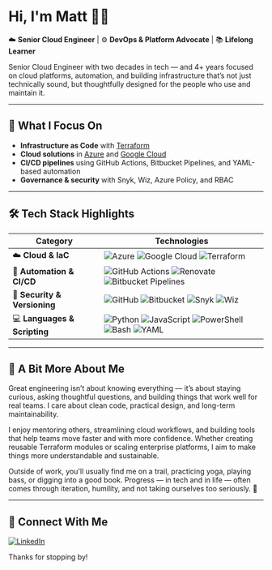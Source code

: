 # Hi, I'm Matt 👋🏼  
☁️ **Senior Cloud Engineer** | ⚙️ **DevOps & Platform Advocate** | 📚 **Lifelong Learner**

Senior Cloud Engineer with two decades in tech — and 4+ years focused on cloud platforms, automation, and building infrastructure that’s not just technically sound, but thoughtfully designed for the people who use and maintain it.

---

## 🔧 What I Focus On

- **Infrastructure as Code** with [Terraform](https://www.terraform.io/)
- **Cloud solutions** in [Azure](https://azure.microsoft.com/) and [Google Cloud](https://cloud.google.com/)
- **CI/CD pipelines** using GitHub Actions, Bitbucket Pipelines, and YAML-based automation
- **Governance & security** with Snyk, Wiz, Azure Policy, and RBAC

---

## 🛠 Tech Stack Highlights

| **Category**              | **Technologies**                                                                                                                                                       |
|--------------------------|------------------------------------------------------------------------------------------------------------------------------------------------------------------------|
| ☁️ **Cloud & IaC**         | ![Azure](https://img.shields.io/badge/Azure-0078D4?style=for-the-badge&logo=microsoft-azure&logoColor=white) ![Google Cloud](https://img.shields.io/badge/Google_Cloud-4285F4?style=for-the-badge&logo=google-cloud&logoColor=white) ![Terraform](https://img.shields.io/badge/Terraform-623CE4?style=for-the-badge&logo=terraform&logoColor=white) |
| 🔁 **Automation & CI/CD** | ![GitHub Actions](https://img.shields.io/badge/GitHub_Actions-2088FF?style=for-the-badge&logo=github-actions&logoColor=white) ![Renovate](https://img.shields.io/badge/Renovate-1A1A1A?style=for-the-badge&logo=renovatebot&logoColor=white) ![Bitbucket Pipelines](https://img.shields.io/badge/Bitbucket_Pipelines-0052CC?style=for-the-badge&logo=bitbucket&logoColor=white) |
| 🔐 **Security & Versioning** | ![GitHub](https://img.shields.io/badge/GitHub-181717?style=for-the-badge&logo=github&logoColor=white) ![Bitbucket](https://img.shields.io/badge/Bitbucket-0052CC?style=for-the-badge&logo=bitbucket&logoColor=white) ![Snyk](https://img.shields.io/badge/Snyk-4C4A73?style=for-the-badge&logo=snyk&logoColor=white) ![Wiz](https://img.shields.io/badge/Wiz-512BD4?style=for-the-badge&logo=wiz&logoColor=white) |
| 💻 **Languages & Scripting** | ![Python](https://img.shields.io/badge/Python-3776AB?style=for-the-badge&logo=python&logoColor=white) ![JavaScript](https://img.shields.io/badge/JavaScript-F7DF1E?style=for-the-badge&logo=javascript&logoColor=black) ![PowerShell](https://img.shields.io/badge/PowerShell-5391FE?style=for-the-badge&logo=powershell&logoColor=white) ![Bash](https://img.shields.io/badge/Bash-4EAA25?style=for-the-badge&logo=gnu-bash&logoColor=white) ![YAML](https://img.shields.io/badge/YAML-000000?style=for-the-badge&logo=yaml&logoColor=white) |

---

## 🌿 A Bit More About Me

Great engineering isn’t about knowing everything — it’s about staying curious, asking thoughtful questions, and building things that work well for real teams. I care about clean code, practical design, and long-term maintainability.

I enjoy mentoring others, streamlining cloud workflows, and building tools that help teams move faster and with more confidence. Whether creating reusable Terraform modules or scaling enterprise platforms, I aim to make things more understandable and sustainable.

Outside of work, you'll usually find me on a trail, practicing yoga, playing bass, or digging into a good book. Progress — in tech and in life — often comes through iteration, humility, and not taking ourselves too seriously. 🌱

---

## 🤝 Connect With Me

[![LinkedIn](https://img.shields.io/badge/LinkedIn-0077B5?style=for-the-badge&logo=linkedin&logoColor=white)](https://www.linkedin.com/in/mrtirey)

Thanks for stopping by!
